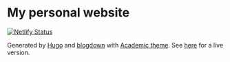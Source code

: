 # My personal website

[![Netlify Status](https://api.netlify.com/api/v1/badges/c08897e4-ecfb-4b7b-b301-0f7edfc334bb/deploy-status)](https://app.netlify.com/sites/bangyou/deploys)

Generated by [Hugo](https://gohugo.io/) and [blogdown](https://github.com/rstudio/blogdown) with [Academic theme](https://sourcethemes.com/academic/). See [here](https://www.bangyou.me) for a live version.
